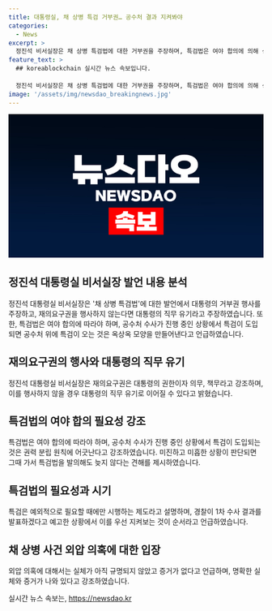 ```yaml
---
title: 대통령실, 채 상병 특검 거부권… 공수처 결과 지켜봐야
categories:
  - News
excerpt: >
  정진석 비서실장은 채 상병 특검법에 대한 거부권을 주장하며, 특검법은 여야 합의에 의해 성립돼야 하며, 특검법은 공수처 수사 결과를 본 뒤에 발의해도 늦지 않는다고 강조했다. 또한, 외압 의혹에 대해서는 실체적 증거가 없다고 주장하며, 채 상병 사건은 국방부 장관의 이첩 보류 지시 명령을 어긴 항명 사건이라고 강조했다.
feature_text: >
  ## koreablockchain 실시간 뉴스 속보입니다.

  정진석 비서실장은 채 상병 특검법에 대한 거부권을 주장하며, 특검법은 여야 합의에 의해 성립돼야 하며, 특검법은 공수처 수사 결과를 본 뒤에 발의해도 늦지 않는다고 강조했다. 또한, 외압 의혹에 대해서는 실체적 증거가 없다고 주장하며, 채 상병 사건은 국방부 장관의 이첩 보류 지시 명령을 어긴 항명 사건이라고 강조했다.
image: '/assets/img/newsdao_breakingnews.jpg'
---
```


<p><img src="/assets/img/newsdao_breakingnews.jpg" alt="koreablockchain 속보" /></p>

<h2 data-ke-size="size26">정진석 대통령실 비서실장 발언 내용 분석</h2>

<p data-ke-size="size16">정진석 대통령실 비서실장은 '채 상병 특검법'에 대한 발언에서 대통령의 거부권 행사를 주장하고, 재의요구권을 행사하지 않는다면 대통령의 직무 유기라고 주장하였습니다. 또한, 특검법은 여야 합의에 따라야 하며, 공수처 수사가 진행 중인 상황에서 특검이 도입되면 공수처 위에 특검이 오는 것은 옥상옥 모양을 만들어낸다고 언급하였습니다.</p>

<h2 data-ke-size="size26">재의요구권의 행사와 대통령의 직무 유기</h2>

<p data-ke-size="size16">정진석 대통령실 비서실장은 재의요구권은 대통령의 권한이자 의무, 책무라고 강조하며, 이를 행사하지 않을 경우 대통령의 직무 유기로 이어질 수 있다고 밝혔습니다.</p>

<h2 data-ke-size="size26">특검법의 여야 합의 필요성 강조</h2>

<p data-ke-size="size16">특검법은 여야 합의에 따라야 하며, 공수처 수사가 진행 중인 상황에서 특검이 도입되는 것은 권력 분립 원칙에 어긋난다고 강조하였습니다. 미진하고 미흡한 상황이 판단되면 그때 가서 특검법을 발의해도 늦지 않다는 견해를 제시하였습니다.</p>

<h2 data-ke-size="size26">특검법의 필요성과 시기</h2>

<p data-ke-size="size16">특검은 예외적으로 필요할 때에만 시행하는 제도라고 설명하며, 경찰이 1차 수사 결과를 발표하겠다고 예고한 상황에서 이를 우선 지켜보는 것이 순서라고 언급하였습니다.</p>

<h2 data-ke-size="size26">채 상병 사건 외압 의혹에 대한 입장</h2>

<p data-ke-size="size16">외압 의혹에 대해서는 실체가 아직 규명되지 않았고 증거가 없다고 언급하며, 명확한 실체와 증거가 나와 있다고 강조하였습니다.</p>
실시간 뉴스 속보는, <a href="https://newsdao.kr" rel="dofollow">https://newsdao.kr</a>


